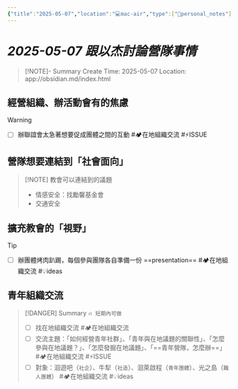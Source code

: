```yaml
---
{"title":"2025-05-07","location":"💻mac-air","type":["📝personal_notes"],"dg-publish":true,"permalink":"/2025-05-07 跟以杰討論營隊事情/","dgPassFrontmatter":true,"created":"2025-05-07T09:26:46.586+08:00","updated":"2025-05-08T08:40:03.134+08:00"}
---
```




# *2025-05-07 跟以杰討論營隊事情*


> [!NOTE]- Summary
> Create Time: 2025-05-07
> Location: app://obsidian.md/index.html 




## 經營組織、辦活動會有的焦慮

> [!warning] 
> - [ ] 辦聯誼會太急著想要促成團體之間的互動  #🏕️在地組織交流  #⚡️ISSUE

## 營隊想要連結到「社會面向」


> [!NOTE] 教會可以連結到的議題
> - 情感安全：找勵馨基金會
> - 交通安全

## 擴充教會的「視野」

> [!tip] 
> - [ ] 辦團體烤肉趴踢，每個參與團隊各自準備一份 ==presentation==  #🏕️在地組織交流 #💡ideas



## 青年組織交流 

> [!DANGER] Summary `🔥 短期內可做`
> - [ ] 找在地組織交流 #🏕️在地組織交流 
> - [ ] 交流主題：「如何經營青年社群」、「青年與在地議題的關聯性」、「怎麼參與在地議題？」、「怎麼發掘在地議題」、「==青年營隊，怎麼辦==」 #🏕️在地組織交流  #⚡️ISSUE 
> - [ ] 對象：洄遊吧（`社企`）、牛犁（`社造`）、洄萊啟程（`青年團體`）、光之島（`職人團體`） #🏕️在地組織交流  #💡ideas 




